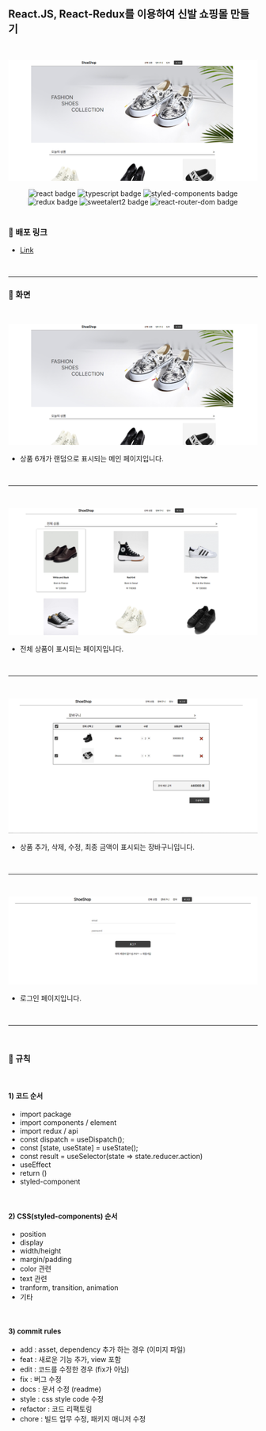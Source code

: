 ## React.JS, React-Redux를 이용하여 신발 쇼핑몰 만들기

<br />

<center>

![main](/src/img/shoeshop1.png)

<div>
<img src="https://img.shields.io/badge/React-v18.2.0-61DAFB??style=flat-square&logo=React&logoColor=white" alt="react badge" />
<img src="https://img.shields.io/badge/TypeScript-4.9.4-764ABC??style=flat-square&logo=TypeScript&logoColor=white" alt="typescript badge" />
<img src="https://img.shields.io/badge/StyledComponents-5.3.5-DB7093??style=flat-square&logo=styled-components&logoColor=white" alt="styled-components badge" />
 </div>
 <div>
<img src="https://img.shields.io/badge/Redux-4.2.0-764ABC??style=flat-square&logo=Redux&logoColor=white" alt="redux badge" />
<img src="https://img.shields.io/badge/SweetAlert2-11.6.15-DB7093??style=flat-square&logo=sweetalert2&logoColor=white" alt="sweetalert2 badge" />
<img src="https://img.shields.io/badge/ReactRouterDom-6.4.5-61DAFB??style=flat-square&logo=react-router-dom&logoColor=white" alt="react-router-dom badge" />
</div>

</center>

<br />

### 📌 배포 링크

- [Link](https://ainruthpai.github.io/shoeshop)

<br />

---

### 📌 화면

<br />

![main](/src/img/shoeshop1.png)

- 상품 6개가 랜덤으로 표시되는 메인 페이지입니다.

<br />

---

<br />

![main](/src/img/shoeshop2.png)

- 전체 상품이 표시되는 페이지입니다.

<br />

---

<br />

![main](/src/img/shoeshop3.png)

- 상품 추가, 삭제, 수정, 최종 금액이 표시되는 장바구니입니다.

<br />

---

<br />

![main](/src/img/shoeshop4.png)

- 로그인 페이지입니다.

<br />

---

<br />

### 📌 규칙

<br />

#### 1) 코드 순서

- import package
- import components / element
- import redux / api
- const dispatch = useDispatch();
- const [state, useState] = useState();
- const result = useSelector(state ⇒ state.reducer.action)
- useEffect
- return ()
- styled-component

<br />

#### 2) CSS(styled-components) 순서

- position
- display
- width/height
- margin/padding
- color 관련
- text 관련
- tranform, transition, animation
- 기타

<br />

#### 3) commit rules

- add : asset, dependency 추가 하는 경우 (이미지 파일)
- feat : 새로운 기능 추가, view 포함
- edit : 코드를 수정한 경우 (fix가 아님)
- fix : 버그 수정
- docs : 문서 수정 (readme)
- style : css style code 수정
- refactor : 코드 리팩토링
- chore : 빌드 업무 수정, 패키지 매니저 수정

<br />
